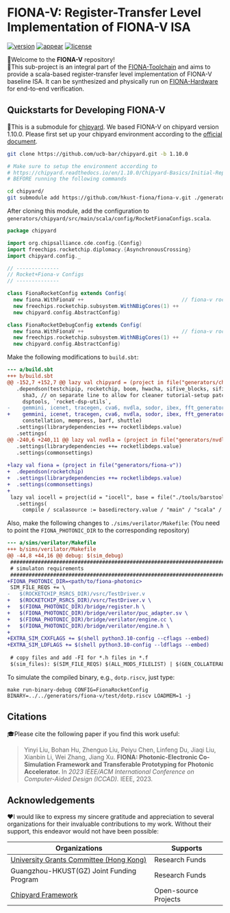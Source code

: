 # FIONA-V: Register-Transfer Level Implementation of FIONA-V ISA

[![version](https://img.shields.io/badge/version-1.1-orange)](https://github.com/hkust-fiona/) 
[![appear](https://img.shields.io/badge/appear-at_ICCAD_2023-blue)](https://iccad.com/)
[![license](https://img.shields.io/badge/license-Apache%202.0-light)](https://github.com/hkust-fiona/fiona-v/LICENSE)

🎉Welcome to the **FIONA-V** repository!   
🎯This sub-project is an integral part of the [FIONA-Toolchain](https://github.com/hkust-fiona/) and aims to provide a scala-based register-transfer level implementation of FIONA-V baseline ISA. It can be synthesized and physically run on [FIONA-Hardware](https://github.com/hkust-fiona/fiona-hardware) for end-to-end verification.

## Quickstarts for Developing FIONA-V
🚩This is a submodule for [chipyard](https://github.com/ucb-bar/chipyard). We based FIONA-V on chipyard version 1.10.0. Please first set up your chipyard environment according to the [official document](https://chipyard.readthedocs.io/en/1.10.0/Chipyard-Basics/Initial-Repo-Setup.html). 

```bash
git clone https://github.com/ucb-bar/chipyard.git -b 1.10.0

# Make sure to setup the environment according to
# https://chipyard.readthedocs.io/en/1.10.0/Chipyard-Basics/Initial-Repo-Setup.html
# BEFORE running the following commands

cd chipyard/
git submodule add https://github.com/hkust-fiona/fiona-v.git ./generators/fiona-v
```

After cloning this module, add the configuration to `generators/chipyard/src/main/scala/config/RocketFionaConfigs.scala`.

```scala
package chipyard

import org.chipsalliance.cde.config.{Config}
import freechips.rocketchip.diplomacy.{AsynchronousCrossing}
import chipyard.config._

// --------------
// Rocket+Fiona-v Configs
// --------------

class FionaRocketConfig extends Config(
  new fiona.WithFionaV ++                                // fiona-v rocc accelerator
  new freechips.rocketchip.subsystem.WithNBigCores(1) ++
  new chipyard.config.AbstractConfig)

class FionaRocketDebugConfig extends Config(
  new fiona.WithFionaV ++                                // fiona-v rocc accelerator
  new freechips.rocketchip.subsystem.WithNBigCores(1) ++
  new chipyard.config.AbstractConfig)
```

Make the following modifications to `build.sbt`:

```diff
--- a/build.sbt
+++ b/build.sbt
@@ -152,7 +152,7 @@ lazy val chipyard = (project in file("generators/chipyard"))
   .dependson(testchipip, rocketchip, boom, hwacha, sifive_blocks, sifive_cache, iocell,
     sha3, // on separate line to allow for cleaner tutorial-setup patches
     dsptools, `rocket-dsp-utils`,
-    gemmini, icenet, tracegen, cva6, nvdla, sodor, ibex, fft_generator,
+    gemmini, icenet, tracegen, cva6, nvdla, sodor, ibex, fft_generator, fiona,
     constellation, mempress, barf, shuttle)
   .settings(librarydependencies ++= rocketlibdeps.value)
   .settings(
@@ -240,6 +240,11 @@ lazy val nvdla = (project in file("generators/nvdla"))
   .settings(librarydependencies ++= rocketlibdeps.value)
   .settings(commonsettings)
 
+lazy val fiona = (project in file("generators/fiona-v"))
+  .dependson(rocketchip)
+  .settings(librarydependencies ++= rocketlibdeps.value)
+  .settings(commonsettings)
+
 lazy val iocell = project(id = "iocell", base = file("./tools/barstools/") / "src")
   .settings(
     compile / scalasource := basedirectory.value / "main" / "scala" / "barstools" / "iocell",
```

Also, make the following changes to `./sims/verilator/Makefile`: (You need to point the `FIONA_PHOTONIC_DIR` to the corresponding repository)

```diff
--- a/sims/verilator/Makefile
+++ b/sims/verilator/Makefile
@@ -44,8 +44,16 @@ debug: $(sim_debug)
 #########################################################################################
 # simulaton requirements
 #########################################################################################
+FIONA_PHOTONIC_DIR=<path/to/fiona-photonic>
 SIM_FILE_REQS += \
-	$(ROCKETCHIP_RSRCS_DIR)/vsrc/TestDriver.v
+	$(ROCKETCHIP_RSRCS_DIR)/vsrc/TestDriver.v \
+	$(FIONA_PHOTONIC_DIR)/bridge/register.h \
+	$(FIONA_PHOTONIC_DIR)/bridge/verilator/puc_adapter.sv \
+	$(FIONA_PHOTONIC_DIR)/bridge/verilator/engine.cc \
+	$(FIONA_PHOTONIC_DIR)/bridge/verilator/engine.h \
+
+EXTRA_SIM_CXXFLAGS += $(shell python3.10-config --cflags --embed)
+EXTRA_SIM_LDFLAGS += $(shell python3.10-config --ldflags --embed)
 
 # copy files and add -FI for *.h files in *.f
 $(sim_files): $(SIM_FILE_REQS) $(ALL_MODS_FILELIST) | $(GEN_COLLATERAL_DIR)
```

To simulate the compiled binary, e.g., `dotp.riscv`, just type:

```
make run-binary-debug CONFIG=FionaRocketConfig BINARY=../../generators/fiona-v/test/dotp.riscv LOADMEM=1 -j
```



## Citations
🎓Please cite the following paper if you find this work useful:

> Yinyi Liu, Bohan Hu, Zhenguo Liu, Peiyu Chen, Linfeng Du, Jiaqi Liu, Xianbin Li, Wei Zhang, Jiang Xu. **FIONA: Photonic-Electronic Co-Simulation Framework and Transferable Prototyping for Photonic Accelerator.** In *2023 IEEE/ACM International Conference on Computer-Aided Design (ICCAD).* IEEE, 2023.

## Acknowledgements
❤️I would like to express my sincere gratitude and appreciation to several organizations for their invaluable contributions to my work. Without their support, this endeavor would not have been possible:

|**Organizations**|**Supports**|
|---|---|
|[University Grants Committee (Hong Kong)](https://www.ugc.edu.hk/eng/ugc/index.html)|Research Funds|
|Guangzhou-HKUST(GZ) Joint Funding Program|Research Funds|
|[Chipyard Framework](https://github.com/ucb-bar/chipyard)|Open-source Projects|

